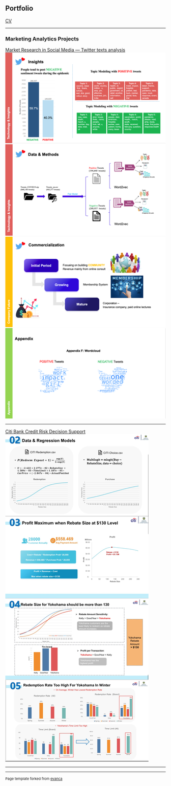 ## Portfolio
[CV](/pdf/cv_Xinying.pdf)

---

### Marketing Analytics Projects 

[Market Research in Social Media — Twitter texts analysis](/pdf/tt_slides.pdf)
<img src="images/tt5.png"/>
<img src="images/tt6.png"/>
<img src="images/tt13.png"/>
<img src="images/tt10.png"/>



---
[Citi Bank Credit Risk Decision Support](/pdf/CITI_pdf.pdf)
<img src="images/citi_all.jpg"/>



---




---
<p style="font-size:11px">Page template forked from <a href="https://github.com/evanca/quick-portfolio">evanca</a></p>
<!-- Remove above link if you don't want to attibute -->
